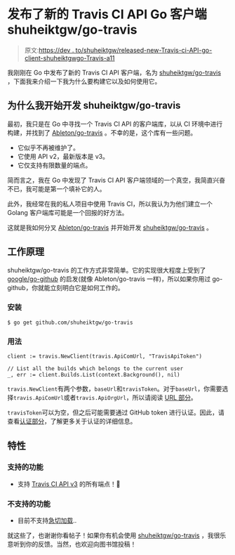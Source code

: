 # 发布了新的 Travis CI API Go 客户端 shuheiktgw/go-travis

> 原文:[https://dev . to/shuheiktgw/released-new-Travis-ci-API-go-client-shuheiktgwgo-Travis-a11](https://dev.to/shuheiktgw/released-new-travis-ci-api-go-client-shuheiktgwgo-travis-a11)

我刚刚在 Go 中发布了新的 Travis CI API 客户端，名为 [shuheiktgw/go-travis](https://github.com/shuheiktgw/go-travis) ，下面我来介绍一下我为什么要构建它以及如何使用它。

## [](#why-i-started-developing-shuheiktgwgotravis)为什么我开始开发 shuheiktgw/go-travis

最初，我只是在 Go 中寻找一个 Travis CI API 的客户端库，以从 CI 环境中进行构建，并找到了 [Ableton/go-travis](https://github.com/Ableton/go-travis) 。不幸的是，这个库有一些问题。

*   它似乎不再被维护了。
*   它使用 API v2，最新版本是 v3。
*   它仅支持有限数量的端点。

简而言之，我在 Go 中发现了 Travis CI API 客户端领域的一个真空，我简直兴奋不已，我可能是第一个填补它的人。

此外，我经常在我的私人项目中使用 Travis CI，所以我认为为他们建立一个 Golang 客户端库可能是一个回报的好方法。

这就是我如何分叉 [Ableton/go-travis](https://github.com/Ableton/go-travis) 并开始开发 [shuheiktgw/go-travis](https://github.com/shuheiktgw/go-travis) 。

## [](#how-it-works)工作原理

shuheiktgw/go-travis 的工作方式非常简单。它的实现很大程度上受到了 [google/go-github](https://github.com/google/go-github) 的启发(就像 Ableton/go-travis 一样)，所以如果你用过 go-github，你就能立刻明白它是如何工作的。

### [](#install)安装

```
$ go get github.com/shuheiktgw/go-travis 
```

### [](#usage)用法

```
client := travis.NewClient(travis.ApiComUrl, "TravisApiToken")

// List all the builds which belongs to the current user
_, err := client.Builds.List(context.Background(), nil) 
```

`travis.NewClient`有两个参数，`baseUrl`和`travisToken`。对于`baseUrl`，你需要选择`travis.ApiComUrl`或者`travis.ApiOrgUrl`，所以请阅读 [URL 部分](https://github.com/shuheiktgw/go-travis#url)。

`travisToken`可以为空，但之后可能需要通过 GitHub token 进行认证。因此，请查看[认证部分](https://github.com/shuheiktgw/go-travis#authentication)，了解更多关于认证的详细信息。

## [](#features)特性

### [](#supported-features)支持的功能

*   支持 [Travis CI API v3](https://developer.travis-ci.com/) 的所有端点！🎉

### [](#unsupported-features)不支持的功能

*   目前不支持[急切加载](https://developer.travis-ci.com/eager-loading#eager%20loading)..

就这些了，也谢谢你看帖子！如果你有机会使用 [shuheiktgw/go-travis](https://github.com/shuheiktgw/go-travis) ，我很乐意听到你的反馈。当然，也欢迎向图书馆投稿！